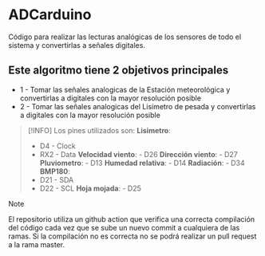 # ADCarduino

Código para realizar las lecturas analógicas de los sensores de todo el sistema y convertirlas a señales digitales.

## Este algoritmo tiene 2 objetivos principales
* 1 - Tomar las señales analogicas de la Estación meteorológica y convertirlas a digitales con la mayor resolución posible
* 2 - Tomar las señales analogicas del Lisímetro de pesada y convertirlas a digitales con la mayor resolución posible

> [!INFO]
> Los pines utilizados son:
> **Lisimetro**:
>   - D4 - Clock
>   - RX2 - Data
> **Velocidad viento**: - D26
> **Dirección viento**: - D27
> **Pluviometro**: - D13
> **Humedad relativa**: - D14
> **Radiación**: - D34
> **BMP180**:
>   - D21 - SDA
>   - D22 - SCL
> **Hoja mojada**: - D25

> [!NOTE]
> El repositorio utiliza un github action que verifica una correcta compilación del código cada vez que se sube un nuevo commit a cualquiera de las ramas. Si la compilación no es correcta no se podrá realizar un pull request a la rama master.
